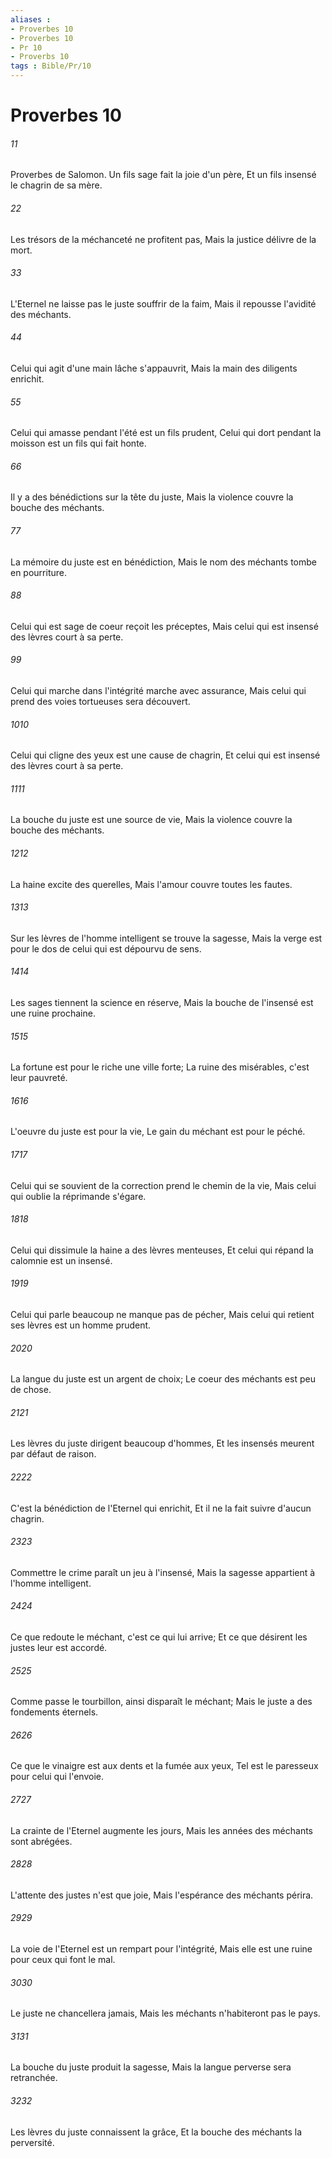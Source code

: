 ```yaml
---
aliases : 
- Proverbes 10
- Proverbes 10
- Pr 10
- Proverbs 10
tags : Bible/Pr/10
---
```


# Proverbes 10

###### 11
Proverbes de Salomon. Un fils sage fait la joie d'un père, Et un fils insensé le chagrin de sa mère.
###### 22
Les trésors de la méchanceté ne profitent pas, Mais la justice délivre de la mort.
###### 33
L'Eternel ne laisse pas le juste souffrir de la faim, Mais il repousse l'avidité des méchants.
###### 44
Celui qui agit d'une main lâche s'appauvrit, Mais la main des diligents enrichit.
###### 55
Celui qui amasse pendant l'été est un fils prudent, Celui qui dort pendant la moisson est un fils qui fait honte.
###### 66
Il y a des bénédictions sur la tête du juste, Mais la violence couvre la bouche des méchants.
###### 77
La mémoire du juste est en bénédiction, Mais le nom des méchants tombe en pourriture.
###### 88
Celui qui est sage de coeur reçoit les préceptes, Mais celui qui est insensé des lèvres court à sa perte.
###### 99
Celui qui marche dans l'intégrité marche avec assurance, Mais celui qui prend des voies tortueuses sera découvert.
###### 1010
Celui qui cligne des yeux est une cause de chagrin, Et celui qui est insensé des lèvres court à sa perte.
###### 1111
La bouche du juste est une source de vie, Mais la violence couvre la bouche des méchants.
###### 1212
La haine excite des querelles, Mais l'amour couvre toutes les fautes.
###### 1313
Sur les lèvres de l'homme intelligent se trouve la sagesse, Mais la verge est pour le dos de celui qui est dépourvu de sens.
###### 1414
Les sages tiennent la science en réserve, Mais la bouche de l'insensé est une ruine prochaine.
###### 1515
La fortune est pour le riche une ville forte; La ruine des misérables, c'est leur pauvreté.
###### 1616
L'oeuvre du juste est pour la vie, Le gain du méchant est pour le péché.
###### 1717
Celui qui se souvient de la correction prend le chemin de la vie, Mais celui qui oublie la réprimande s'égare.
###### 1818
Celui qui dissimule la haine a des lèvres menteuses, Et celui qui répand la calomnie est un insensé.
###### 1919
Celui qui parle beaucoup ne manque pas de pécher, Mais celui qui retient ses lèvres est un homme prudent.
###### 2020
La langue du juste est un argent de choix; Le coeur des méchants est peu de chose.
###### 2121
Les lèvres du juste dirigent beaucoup d'hommes, Et les insensés meurent par défaut de raison.
###### 2222
C'est la bénédiction de l'Eternel qui enrichit, Et il ne la fait suivre d'aucun chagrin.
###### 2323
Commettre le crime paraît un jeu à l'insensé, Mais la sagesse appartient à l'homme intelligent.
###### 2424
Ce que redoute le méchant, c'est ce qui lui arrive; Et ce que désirent les justes leur est accordé.
###### 2525
Comme passe le tourbillon, ainsi disparaît le méchant; Mais le juste a des fondements éternels.
###### 2626
Ce que le vinaigre est aux dents et la fumée aux yeux, Tel est le paresseux pour celui qui l'envoie.
###### 2727
La crainte de l'Eternel augmente les jours, Mais les années des méchants sont abrégées.
###### 2828
L'attente des justes n'est que joie, Mais l'espérance des méchants périra.
###### 2929
La voie de l'Eternel est un rempart pour l'intégrité, Mais elle est une ruine pour ceux qui font le mal.
###### 3030
Le juste ne chancellera jamais, Mais les méchants n'habiteront pas le pays.
###### 3131
La bouche du juste produit la sagesse, Mais la langue perverse sera retranchée.
###### 3232
Les lèvres du juste connaissent la grâce, Et la bouche des méchants la perversité.
